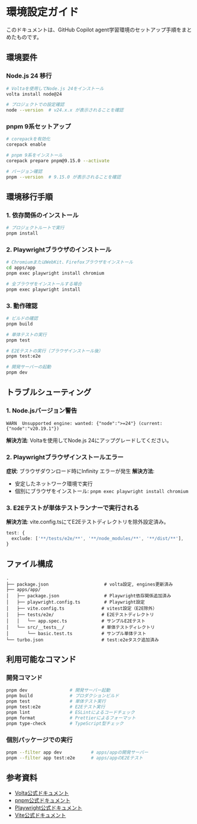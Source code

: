 # 環境設定ガイド

このドキュメントは、GitHub Copilot agent学習環境のセットアップ手順をまとめたものです。

## 環境要件

### Node.js 24 移行
```bash
# Voltaを使用してNode.js 24をインストール
volta install node@24

# プロジェクトでの設定確認
node --version  # v24.x.x が表示されることを確認
```

### pnpm 9系セットアップ
```bash
# corepackを有効化
corepack enable

# pnpm 9系をインストール
corepack prepare pnpm@9.15.0 --activate

# バージョン確認
pnpm --version  # 9.15.0 が表示されることを確認
```

## 環境移行手順

### 1. 依存関係のインストール
```bash
# プロジェクトルートで実行
pnpm install
```

### 2. Playwrightブラウザのインストール
```bash
# ChromiumまたはWebKit、Firefoxブラウザをインストール
cd apps/app
pnpm exec playwright install chromium

# 全ブラウザをインストールする場合
pnpm exec playwright install
```

### 3. 動作確認
```bash
# ビルドの確認
pnpm build

# 単体テストの実行
pnpm test

# E2Eテストの実行（ブラウザインストール後）
pnpm test:e2e

# 開発サーバーの起動
pnpm dev
```

## トラブルシューティング

### 1. Node.jsバージョン警告
```
WARN  Unsupported engine: wanted: {"node":">=24"} (current: {"node":"v20.19.1"})
```
**解決方法**: Voltaを使用してNode.js 24にアップグレードしてください。

### 2. Playwrightブラウザインストールエラー
**症状**: ブラウザダウンロード時にInfinity エラーが発生
**解決方法**: 
- 安定したネットワーク環境で実行
- 個別にブラウザをインストール: `pnpm exec playwright install chromium`

### 3. E2Eテストが単体テストランナーで実行される
**解決方法**: vite.config.tsにてE2Eテストディレクトリを除外設定済み。
```typescript
test: {
  exclude: ['**/tests/e2e/**', '**/node_modules/**', '**/dist/**'],
}
```

## ファイル構成

```
.
├── package.json                     # volta設定, engines更新済み
├── apps/app/
│   ├── package.json                 # Playwright依存関係追加済み
│   ├── playwright.config.ts         # Playwright設定
│   ├── vite.config.ts              # vitest設定（E2E除外）
│   ├── tests/e2e/                  # E2Eテストディレクトリ
│   │   └── app.spec.ts             # サンプルE2Eテスト
│   └── src/__tests__/              # 単体テストディレクトリ
│       └── basic.test.ts           # サンプル単体テスト
└── turbo.json                      # test:e2eタスク追加済み
```

## 利用可能なコマンド

### 開発コマンド
```bash
pnpm dev                # 開発サーバー起動
pnpm build              # プロダクションビルド
pnpm test               # 単体テスト実行
pnpm test:e2e           # E2Eテスト実行
pnpm lint               # ESLintによるコードチェック
pnpm format             # Prettierによるフォーマット
pnpm type-check         # TypeScript型チェック
```

### 個別パッケージでの実行
```bash
pnpm --filter app dev           # apps/appの開発サーバー
pnpm --filter app test:e2e      # apps/appのE2Eテスト
```

## 参考資料

- [Volta公式ドキュメント](https://volta.sh/)
- [pnpm公式ドキュメント](https://pnpm.io/)
- [Playwright公式ドキュメント](https://playwright.dev/)
- [Vite公式ドキュメント](https://vitejs.dev/)